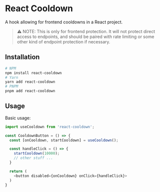 # React Cooldown
A hook allowing for frontend cooldowns in a React project.

> ⚠️ NOTE: This is only for frontend protection. It will not protect direct access to endpoints, and should be paired with
> rate limiting or some other kind of endpoint protection if necessary.

## Installation

```bash
# NPM
npm install react-cooldown
# Yarn
yarn add react-cooldown
# PNPM
pnpm add react-cooldown
```

## Usage

Basic usage:
```typescript
import useCooldown from 'react-cooldown';

const CooldownButton = () => {
  const [onCooldown, startCooldown] = useCooldown();

  const handleClick = () => {
    startCooldown(10000);
    // other stuff ...
  }

  return (
    <button disabled={onCooldown} onClick={handleClick}>
  )
}
```
